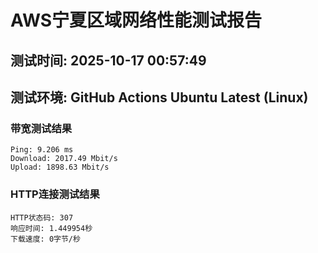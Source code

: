 # AWS宁夏区域网络性能测试报告
## 测试时间: 2025-10-17 00:57:49
## 测试环境: GitHub Actions Ubuntu Latest (Linux)

### 带宽测试结果
```
Ping: 9.206 ms
Download: 2017.49 Mbit/s
Upload: 1898.63 Mbit/s
```

### HTTP连接测试结果
```
HTTP状态码: 307
响应时间: 1.449954秒
下载速度: 0字节/秒
```

